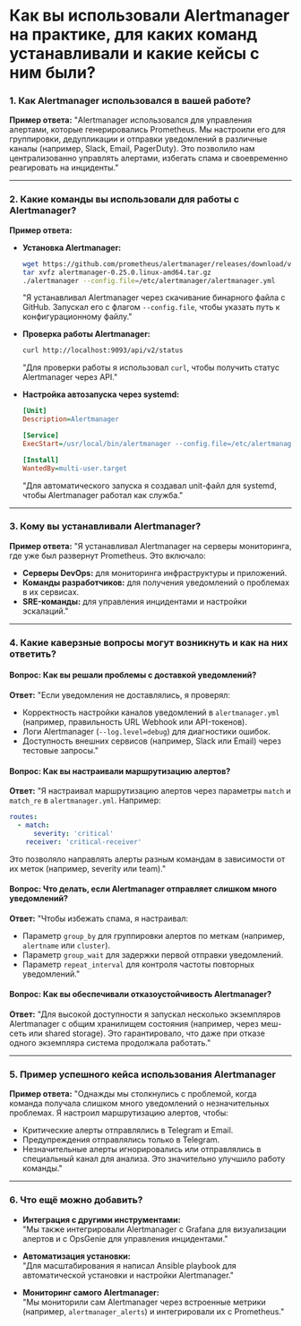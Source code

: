 # Как вы использовали Alertmanager на практике, для каких команд устанавливали и какие кейсы с ним были?

### **1. Как Alertmanager использовался в вашей работе?**
**Пример ответа:**
"Alertmanager использовался для управления алертами, которые генерировались Prometheus. Мы настроили его для группировки, дедупликации и отправки уведомлений в различные каналы (например, Slack, Email, PagerDuty). Это позволило нам централизованно управлять алертами, избегать спама и своевременно реагировать на инциденты."

---

### **2. Какие команды вы использовали для работы с Alertmanager?**
**Пример ответа:**

- **Установка Alertmanager:**
  ```bash
  wget https://github.com/prometheus/alertmanager/releases/download/v0.25.0/alertmanager-0.25.0.linux-amd64.tar.gz
  tar xvfz alertmanager-0.25.0.linux-amd64.tar.gz
  ./alertmanager --config.file=/etc/alertmanager/alertmanager.yml
  ```
  "Я устанавливал Alertmanager через скачивание бинарного файла с GitHub. Запускал его с флагом `--config.file`, чтобы указать путь к конфигурационному файлу."

- **Проверка работы Alertmanager:**
  ```bash
  curl http://localhost:9093/api/v2/status
  ```
  "Для проверки работы я использовал `curl`, чтобы получить статус Alertmanager через API."

- **Настройка автозапуска через systemd:**
  ```ini
  [Unit]
  Description=Alertmanager

  [Service]
  ExecStart=/usr/local/bin/alertmanager --config.file=/etc/alertmanager/alertmanager.yml

  [Install]
  WantedBy=multi-user.target
  ```
  "Для автоматического запуска я создавал unit-файл для systemd, чтобы Alertmanager работал как служба."

---

### **3. Кому вы устанавливали Alertmanager?**
**Пример ответа:**
"Я устанавливал Alertmanager на серверы мониторинга, где уже был развернут Prometheus. Это включало:
- **Серверы DevOps:** для мониторинга инфраструктуры и приложений.
- **Команды разработчиков:** для получения уведомлений о проблемах в их сервисах.
- **SRE-команды:** для управления инцидентами и настройки эскалаций."

---

### **4. Какие каверзные вопросы могут возникнуть и как на них ответить?**

#### **Вопрос: Как вы решали проблемы с доставкой уведомлений?**
**Ответ:**
"Если уведомления не доставлялись, я проверял:
- Корректность настройки каналов уведомлений в `alertmanager.yml` (например, правильность URL Webhook или API-токенов).
- Логи Alertmanager (`--log.level=debug`) для диагностики ошибок.
- Доступность внешних сервисов (например, Slack или Email) через тестовые запросы."

#### **Вопрос: Как вы настраивали маршрутизацию алертов?**
**Ответ:**
"Я настраивал маршрутизацию алертов через параметры `match` и `match_re` в `alertmanager.yml`. Например:
```yaml
routes:
  - match:
      severity: 'critical'
    receiver: 'critical-receiver'
```
Это позволяло направлять алерты разным командам в зависимости от их меток (например, severity или team)."

#### **Вопрос: Что делать, если Alertmanager отправляет слишком много уведомлений?**
**Ответ:**
"Чтобы избежать спама, я настраивал:
- Параметр `group_by` для группировки алертов по меткам (например, `alertname` или `cluster`).
- Параметр `group_wait` для задержки первой отправки уведомлений.
- Параметр `repeat_interval` для контроля частоты повторных уведомлений."

#### **Вопрос: Как вы обеспечивали отказоустойчивость Alertmanager?**
**Ответ:**
"Для высокой доступности я запускал несколько экземпляров Alertmanager с общим хранилищем состояния (например, через меш-сеть или shared storage). Это гарантировало, что даже при отказе одного экземпляра система продолжала работать."

---

### **5. Пример успешного кейса использования Alertmanager**
**Пример ответа:**
"Однажды мы столкнулись с проблемой, когда команда получала слишком много уведомлений о незначительных проблемах. Я настроил маршрутизацию алертов, чтобы:
- Критические алерты отправлялись в Telegram и Email.
- Предупреждения отправлялись только в Telegram.
- Незначительные алерты игнорировались или отправлялись в специальный канал для анализа. Это значительно улучшило работу команды."

---

### **6. Что ещё можно добавить?**
- **Интеграция с другими инструментами:**  
  "Мы также интегрировали Alertmanager с Grafana для визуализации алертов и с OpsGenie для управления инцидентами."

- **Автоматизация установки:**  
  "Для масштабирования я написал Ansible playbook для автоматической установки и настройки Alertmanager."

- **Мониторинг самого Alertmanager:**  
  "Мы мониторили сам Alertmanager через встроенные метрики (например, `alertmanager_alerts`) и интегрировали их с Prometheus."

